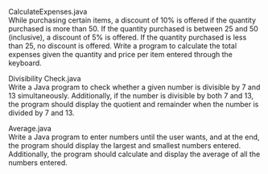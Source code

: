 CalculateExpenses.java</br>
   While purchasing certain items, a discount of 10% is offered if the quantity purchased is more than 50. If the quantity purchased is between 25 and 50 (inclusive), a discount of 5% is offered. If the quantity purchased is less than 25, no discount is offered. Write a program to calculate the total expenses given the quantity and price per item entered through the keyboard.
<br/>

Divisibility Check.java<br/>
  Write a Java program to check whether a given number is divisible by 7 and 13 simultaneously. Additionally, if the number is divisible by both 7 and 13, the program should display the quotient and remainder when the number is divided by 7 and 13.

Average.java<br>
  Write a Java program to enter numbers until the user wants, and at the end, the program should display the largest and smallest numbers entered. Additionally, the program should calculate and display the average of all the numbers entered.
